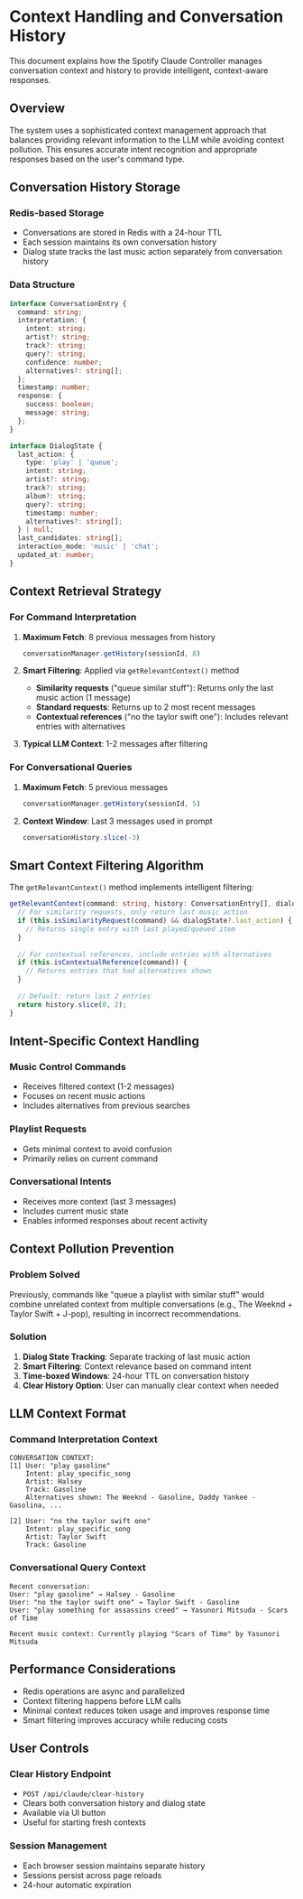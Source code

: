 # Context Handling and Conversation History

This document explains how the Spotify Claude Controller manages conversation context and history to provide intelligent, context-aware responses.

## Overview

The system uses a sophisticated context management approach that balances providing relevant information to the LLM while avoiding context pollution. This ensures accurate intent recognition and appropriate responses based on the user's command type.

## Conversation History Storage

### Redis-based Storage
- Conversations are stored in Redis with a 24-hour TTL
- Each session maintains its own conversation history
- Dialog state tracks the last music action separately from conversation history

### Data Structure
```typescript
interface ConversationEntry {
  command: string;
  interpretation: {
    intent: string;
    artist?: string;
    track?: string;
    query?: string;
    confidence: number;
    alternatives?: string[];
  };
  timestamp: number;
  response: {
    success: boolean;
    message: string;
  };
}

interface DialogState {
  last_action: {
    type: 'play' | 'queue';
    intent: string;
    artist?: string;
    track?: string;
    album?: string;
    query?: string;
    timestamp: number;
    alternatives?: string[];
  } | null;
  last_candidates: string[];
  interaction_mode: 'music' | 'chat';
  updated_at: number;
}
```

## Context Retrieval Strategy

### For Command Interpretation

1. **Maximum Fetch**: 8 previous messages from history
   ```typescript
   conversationManager.getHistory(sessionId, 8)
   ```

2. **Smart Filtering**: Applied via `getRelevantContext()` method
   - **Similarity requests** ("queue similar stuff"): Returns only the last music action (1 message)
   - **Standard requests**: Returns up to 2 most recent messages
   - **Contextual references** ("no the taylor swift one"): Includes relevant entries with alternatives

3. **Typical LLM Context**: 1-2 messages after filtering

### For Conversational Queries

1. **Maximum Fetch**: 5 previous messages
   ```typescript
   conversationManager.getHistory(sessionId, 5)
   ```

2. **Context Window**: Last 3 messages used in prompt
   ```typescript
   conversationHistory.slice(-3)
   ```

## Smart Context Filtering Algorithm

The `getRelevantContext()` method implements intelligent filtering:

```typescript
getRelevantContext(command: string, history: ConversationEntry[], dialogState: DialogState | null): ConversationEntry[] {
  // For similarity requests, only return last music action
  if (this.isSimilarityRequest(command) && dialogState?.last_action) {
    // Returns single entry with last played/queued item
  }
  
  // For contextual references, include entries with alternatives
  if (this.isContextualReference(command)) {
    // Returns entries that had alternatives shown
  }
  
  // Default: return last 2 entries
  return history.slice(0, 2);
}
```

## Intent-Specific Context Handling

### Music Control Commands
- Receives filtered context (1-2 messages)
- Focuses on recent music actions
- Includes alternatives from previous searches

### Playlist Requests
- Gets minimal context to avoid confusion
- Primarily relies on current command

### Conversational Intents
- Receives more context (last 3 messages)
- Includes current music state
- Enables informed responses about recent activity

## Context Pollution Prevention

### Problem Solved
Previously, commands like "queue a playlist with similar stuff" would combine unrelated context from multiple conversations (e.g., The Weeknd + Taylor Swift + J-pop), resulting in incorrect recommendations.

### Solution
1. **Dialog State Tracking**: Separate tracking of last music action
2. **Smart Filtering**: Context relevance based on command intent
3. **Time-boxed Windows**: 24-hour TTL on conversation history
4. **Clear History Option**: User can manually clear context when needed

## LLM Context Format

### Command Interpretation Context
```
CONVERSATION CONTEXT:
[1] User: "play gasoline"
    Intent: play_specific_song
    Artist: Halsey
    Track: Gasoline
    Alternatives shown: The Weeknd - Gasoline, Daddy Yankee - Gasolina, ...

[2] User: "no the taylor swift one"
    Intent: play_specific_song
    Artist: Taylor Swift
    Track: Gasoline
```

### Conversational Query Context
```
Recent conversation:
User: "play gasoline" → Halsey - Gasoline
User: "no the taylor swift one" → Taylor Swift - Gasoline
User: "play something for assassins creed" → Yasunori Mitsuda - Scars of Time

Recent music context: Currently playing "Scars of Time" by Yasunori Mitsuda
```

## Performance Considerations

- Redis operations are async and parallelized
- Context filtering happens before LLM calls
- Minimal context reduces token usage and improves response time
- Smart filtering improves accuracy while reducing costs

## User Controls

### Clear History Endpoint
- `POST /api/claude/clear-history`
- Clears both conversation history and dialog state
- Available via UI button
- Useful for starting fresh contexts

### Session Management
- Each browser session maintains separate history
- Sessions persist across page reloads
- 24-hour automatic expiration